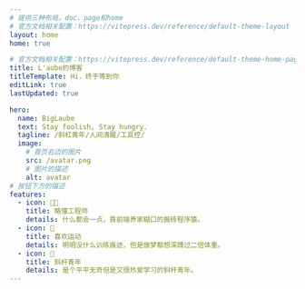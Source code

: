 ```yaml
---
# 提供三种布局，doc、page和home
# 官方文档相关配置：https://vitepress.dev/reference/default-theme-layout
layout: home
home: true

# 官方文档相关配置：https://vitepress.dev/reference/default-theme-home-page
title: L'aube的博客
titleTemplate: Hi，终于等到你
editLink: true
lastUpdated: true

hero:
  name: BigLaube
  text: Stay foolish, Stay hungry.
  tagline: /斜杠青年/人间清醒/工具控/
  image:
    # 首页右边的图片
    src: /avatar.png
    # 图片的描述
    alt: avatar
# 按钮下方的描述
features:
  - icon: 👨‍🌾
    title: 略懂工程师
    details: 什么都会一点，靠前端养家糊口的搬砖程序猿。
  - icon: 🏀
    title: 喜欢运动
    details: 明明没什么训练痕迹，但是做梦都想深蹲过二倍体重。
  - icon: 🧩
    title: 斜杆青年
    details: 是个平平无奇但是又很热爱学习的斜杆青年。
---
```


